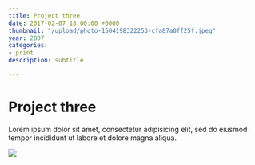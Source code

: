 ```yaml
---
title: Project three
date: 2017-02-07 18:00:00 +0000
thumbnail: "/upload/photo-1504198322253-cfa87a0ff25f.jpeg"
year: 2007
categories:
- print
description: subtitle

---
```

# Project three

Lorem ipsum dolor sit amet, consectetur adipisicing elit, sed do eiusmod tempor incididunt ut labore et dolore magna aliqua.

![](/upload/photo-1504198322253-cfa87a0ff25f.jpeg)